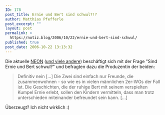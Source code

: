 ```yaml
---
ID: 178
post_title: Ernie und Bert sind schwul?!?
author: Matthias Pfefferle
post_excerpt: ""
layout: post
permalink: >
  https://notiz.blog/2006/10/22/ernie-und-bert-sind-schwul/
published: true
post_date: 2006-10-22 13:13:32
---
```

<!-- wp:paragraph -->
<p>Die aktuelle <a href="http://www.neon.de/magazin/0611">NEON</a> (<a href="http://www.google.de/search?hl=de&amp;q=ernie+bert+schwul&amp;btnG=Suche&amp;meta=">und viele andere</a>) beschäftigt sich mit der Frage "Sind Ernie und Bert schwul?" und befragten dazu die Produzentin der beiden:</p>
<!-- /wp:paragraph -->

<!-- wp:quote -->
<blockquote class="wp-block-quote">
	<p>Definitiv nein [...] Die Zwei sind einfach nur Freunde, die zusammenwohnen - so wie es in vielen männlichen 2er-WGs der Fall ist. Die Geschichten, die der ruhige Bert mit seinem verspielten Kumpel Ernie erlebt, sollen den Kindern vermitteln, dass man trotz unterschieden miteinander befreundet sein kann. [...]</p>
</blockquote>
<!-- /wp:quote -->

<!-- wp:paragraph -->
<p>Überzeugt? Ich nicht wirklich :)</p>
<!-- /wp:paragraph -->